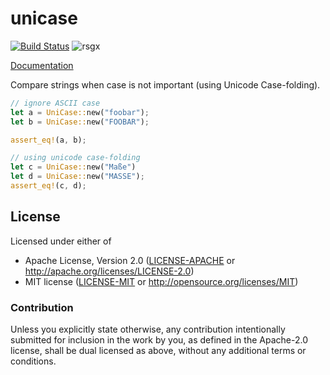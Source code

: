 # unicase

[![Build Status](https://travis-ci.org/seanmonstar/unicase.svg?branch=master)](https://travis-ci.org/seanmonstar/unicase)
![rsgx](https://github.com/sammyne/unicase/workflows/rsgx/badge.svg?branch=rsgx1.1.2)

[Documentation](https://docs.rs/unicase)

Compare strings when case is not important (using Unicode Case-folding).

```rust
// ignore ASCII case
let a = UniCase::new("foobar");
let b = UniCase::new("FOOBAR");

assert_eq!(a, b);

// using unicode case-folding
let c = UniCase::new("Maße")
let d = UniCase::new("MASSE");
assert_eq!(c, d);
```

## License

Licensed under either of

- Apache License, Version 2.0 ([LICENSE-APACHE](LICENSE-APACHE) or http://apache.org/licenses/LICENSE-2.0)
- MIT license ([LICENSE-MIT](LICENSE-MIT) or http://opensource.org/licenses/MIT)

### Contribution

Unless you explicitly state otherwise, any contribution intentionally submitted for inclusion in the work by you, as defined in the Apache-2.0 license, shall be dual licensed as above, without any additional terms or conditions.
